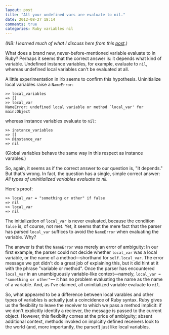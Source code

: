 ```yaml
---
layout: post
title: "All your undefined vars are evaluate to nil."
date: 2012-08-27 18:14
comments: true
categories: Ruby variables nil
---
```


*(NB: I learned much of what I discuss here from this [post](http://stackoverflow.com/a/4023224/882025).)*

What does a brand new, never-before-mentioned variable evaluate to in Ruby?
Perhaps it seems that the correct answer is: it depends what kind of variable.
Undefined instance variables, for example, evaluate to `nil`, whereas undefined local variables can't be evaluated at all.

<!-- more -->

A little experimentation in irb seems to confirm this hypothesis.
Uninitialize local variables raise a `NameError`:

```
>> local_variables
=> []
>> local_var
NameError: undefined local variable or method `local_var' for main:Object
```
whereas instance variables evaluate to `nil`:

```
>> instance_variables
=> []
>> @instance_var
=> nil
```

(Global variables behave the same way in this respect as instance varables.)

So, again, it seems as if the correct answer to our question is, "It depends."
But that's wrong.
In fact, the question has a single, simple correct answer:
*All types of uninitialized variables evaluate to nil.*

Here's proof:

```
>> local_var = "something or other" if false
=> nil
>> local_var
=> nil
```

The initialization of `local_var` is never evaluated, because the condition `false` is, of course, not met.
Yet, it seems that the mere fact that the parser has parsed `local_var` suffices to avoid the `NameError` when evaluating the variable.
Why?

The answer is that the `NameError` was merely an error of ambiguity:
In our first example, the parser could not decide whether `local_var` was a local variable, or the name of a method—shorthand for `self.local_var`.
The error message we got didn't do a great job of explaining this, but it did hint at it with the phrase "variable or method".
Once the parser has encountered `local_var` in an unambiguously variable-like context—namely, `local_var = "something or other"`— it has no problem evaluating the name as the name of a variable.
And, as I've claimed, all uninitialized variable evaluate to `nil`.

So, what appeared to be a difference between local varables and other types of variables is actually just a coincidence of Ruby syntax.
Ruby gives us the flexibility to leave the receiver to which we pass a method implicit:
if we don't explicitly identify a reciever, the message is passed to the current object.
However, this flexibilty comes at the price of ambiguity;
absent additional context, methods invoked on implcitly defined receivers look to the world (and, more importantly, the parser!) just like local variables.
